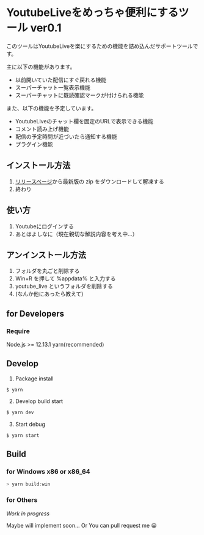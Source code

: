 # YoutubeLiveをめっちゃ便利にするツール ver0.1

このツールはYoutubeLiveを楽にするための機能を詰め込んだサポートツールです。

主に以下の機能があります。

- 以前開いていた配信にすぐ戻れる機能
- スーパーチャット一覧表示機能
- スーパーチャットに既読確認マークが付けられる機能

また、以下の機能を予定しています。

- YoutubeLiveのチャット欄を固定のURLで表示できる機能
- コメント読み上げ機能
- 配信の予定時間が近づいたら通知する機能
- プラグイン機能

## インストール方法
1. [リリースページ](https://github.com/happou31/YoutubeLiveApp/releases)から最新版の zip をダウンロードして解凍する
2. 終わり

## 使い方
1. Youtubeにログインする
2. あとはよしなに（現在親切な解説内容を考え中…）

## アンインストール方法
1. フォルダを丸ごと削除する
2. Win+R を押して %appdata% と入力する
3. youtube_live というフォルダを削除する
4. (なんか他にあったら教えて)

## for Developers

### Require

Node.js >= 12.13.1
yarn(recommended)

## Develop

1. Package install
```
$ yarn
```

2. Develop build start
```bash
$ yarn dev
```

3. Start debug
```
$ yarn start
```

## Build

### for Windows x86 or x86_64
```powershell
> yarn build:win
```

### for Others

_Work in progress_

Maybe will implement soon...
Or You can pull request me 😀

